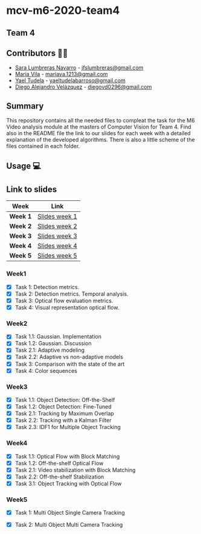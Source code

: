 # mcv-m6-2020-team4
## Team 4
## Contributors 👫👫
- [Sara Lumbreras Navarro](https://github.com/lunasara) - jfslumbreras@gmail.com
- [Maria Vila](https://github.com/mariavila) - mariava.1213@gmail.com
- [Yael Tudela](https://github.com/yaeltudela) - yaeltudelabarroso@gmail.com
- [Diego Alejandro Velázquez](https://github.com/dvd42) - diegovd0296@gmail.com

## Summary
This repository contains all the needed files to compleat the task for the M6 Video analysis module at the masters of Computer Vision for Team 4. Find also in the README file the link to our slides for each week with a detailed explanation of the developed algorithms. There is also a little scheme of the files contained in each folder.


## Usage 💻


## Link to slides

| Week | Link |
| ------------- | ------------ |
|**Week 1**|[Slides week 1](https://docs.google.com/presentation/d/16PFxQ5oOF8AiYmNZvJJbCN2tBN9ZxJ5noHVAtzE7whU/edit?usp=sharing)|
|**Week 2**|[Slides week 2](https://docs.google.com/presentation/d/1-UHPhtYsmF_734AwNUiY4mrO-wnJpJK_MNgYcoq-Xbs/edit?usp=sharing)|
|**Week 3**|[Slides week 3](https://docs.google.com/presentation/d/1Adx_ArI-yE8k_10-vO0ZZc20_3yzGV9KDUf5H1HKdTk/edit?usp=sharing)|
|**Week 4**|[Slides week 4](https://docs.google.com/presentation/d/1sd6TTjfsLaAH1kTayqzNFSoNe_AiSP1YfcjKzBdHG8E/edit?usp=sharing)|
|**Week 5**|[Slides week 5](https://docs.google.com/presentation/d/1MTCcpng-TTtacXsIKwuimg38bEGhQZOGi9io14Ir41g/edit?usp=sharing)|


### Week1 
* [x] Task 1: Detection metrics.
* [x] Task 2: Detection metrics. Temporal analysis.
* [x] Task 3: Optical flow evaluation metrics.
* [x] Task 4: Visual representation optical flow.

### Week2
* [x] Task 1.1: Gaussian. Implementation
* [x] Task 1.2: Gaussian. Discussion
* [x] Task 2.1: Adaptive modeling
* [x] Task 2.2: Adaptive vs non-adaptive models
* [x] Task 3: Comparison with the state of the art
* [x] Task 4: Color sequences

### Week3
* [x] Task 1.1: Object Detection: Off-the-Shelf
* [x] Task 1.2: Object Detection: Fine-Tuned
* [x] Task 2.1: Tracking by Maximum Overlap
* [x] Task 2.2: Tracking with a Kalman Filter
* [x] Task 2.3: IDF1 for Multiple Object Tracking

### Week4
* [x] Task 1.1: Optical Flow with Block Matching
* [x] Task 1.2: Off-the-shelf Optical Flow
* [x] Task 2.1: Video stabilization with Block Matching
* [x] Task 2.2: Off-the-shelf Stabilization
* [x] Task 3.1: Object Tracking with Optical Flow

### Week5
* [x] Task 1: Multi Object Single Camera Tracking
* [x] Task 2: Multi Object Multi Camera Tracking


